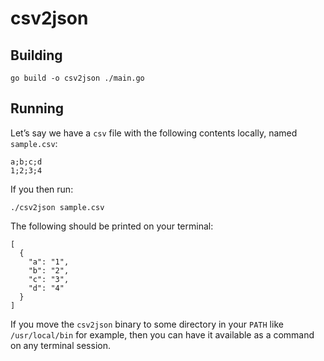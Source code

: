 # csv2json

## Building

```
go build -o csv2json ./main.go
```

## Running

Let’s say we have a `csv` file with the following contents locally, named `sample.csv`:

```
a;b;c;d
1;2;3;4
```

If you then run:

```
./csv2json sample.csv
```

The following should be printed on your terminal:

```
[
  {
    "a": "1",
    "b": "2",
    "c": "3",
    "d": "4"
  }
]
```

If you move the `csv2json` binary to some directory in your `PATH` like `/usr/local/bin` for example, then you can have it available as a command on any terminal session.
